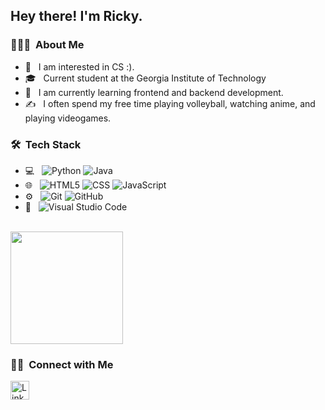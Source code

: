 <h2> Hey there! I'm Ricky.</h2>

<h3> 👨🏻‍💻 &nbsp;About Me </h3>

- 🤔 &nbsp; I am interested in CS :).
- 🎓 &nbsp; Current student at the Georgia Institute of Technology
- 🌱 &nbsp; I am currently learning frontend and backend development.
- ✍️ &nbsp; I often spend my free time playing volleyball, watching anime, and playing videogames.

<h3> 🛠 &nbsp;Tech Stack</h3>

- 💻 &nbsp;
  ![Python](https://img.shields.io/badge/-Python-333333?style=flat&logo=python)
  ![Java](https://img.shields.io/badge/-Java-333333?style=flat&logo=Java&logoColor=007396)
- 🌐 &nbsp;
  ![HTML5](https://img.shields.io/badge/-HTML5-333333?style=flat&logo=HTML5)
  ![CSS](https://img.shields.io/badge/-CSS-333333?style=flat&logo=CSS3&logoColor=1572B6)
  ![JavaScript](https://img.shields.io/badge/-JavaScript-333333?style=flat&logo=javascript)
- ⚙️ &nbsp;
  ![Git](https://img.shields.io/badge/-Git-333333?style=flat&logo=git)
  ![GitHub](https://img.shields.io/badge/-GitHub-333333?style=flat&logo=github)
- 🔧 &nbsp;
  ![Visual Studio Code](https://img.shields.io/badge/-Visual%20Studio%20Code-333333?style=flat&logo=visual-studio-code&logoColor=007ACC)

<br/>

<a href="https://github.com/rdong46">
  <!-- <img height="180em" src="https://github-readme-stats.vercel.app/api?username=rdong46&theme=buefy&show_icons=true" /> -->
  <img height="180em" src="https://github-readme-stats.vercel.app/api/top-langs/?username=rdong46&theme=buefy&layout=compact" />
</a>

<br/>

<h3> 🤝🏻 &nbsp;Connect with Me </h3>

<p align="left">
  <a href="https://www.linkedin.com/in/rdong46/" target="_blank"><img src="https://raw.githubusercontent.com/arturssmirnovs/arturssmirnovs/master/in.png" alt="LinkedIn" width="30"></a>
</p>
